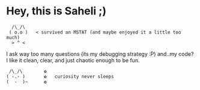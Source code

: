 # Hey, this is Saheli ;)

      /\_/\  
     ( o.o )   < survived an MSTAT (and maybe enjoyed it a little too much)  
      > ^ <    

I ask way too many questions (its my debugging strategy :P) and..my code? I like it clean, clear, and just chaotic enough to be fun.  

     /\_/\        ✿  
    ( -.- )       ✿   curiosity never sleeps  
    (  -  )~      ✿
  





